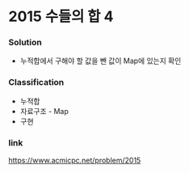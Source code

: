 # 2015 수들의 합 4

### Solution
* 누적합에서 구해야 할 값을 뺀 값이 Map에 있는지 확인

### Classification
* 누적합
* 자료구조 - Map
* 구현

### link
https://www.acmicpc.net/problem/2015